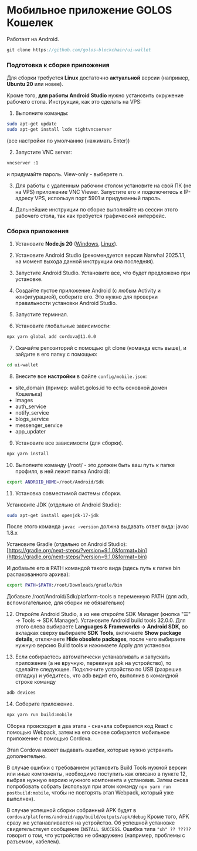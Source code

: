 # Мобильное приложение GOLOS Кошелек

Работает на Android.

```js
git clone https://github.com/golos-blockchain/ui-wallet
```

### Подготовка к сборке приложения

Для сборки требуется **Linux** достаточно **актуальной** версии (например, **Ubuntu 20** или новее).

Кроме того, **для работы Android Studio** нужно установить окружение рабочего стола. Инструкция, как это сделать на VPS:

1. Выполните команды:
```sh
sudo apt-get update
sudo apt-get install lxde tightvncserver
```
(все настройки по умолчанию (нажимать Enter))

2. Запустите VNC server:
```sh
vncserver :1
```
и придумайте пароль. View-only - выберете n.

3. Для работы с удаленным рабочим столом установите на свой ПК (не на VPS) приложение VNC Viewer. Запустите его и подключитесь к IP-адресу VPS, используя порт 5901 и придуманный пароль.

4. Дальнейшие инструкции по сборке выполняйте из сессии этого рабочего стола, так как требуется графический интерфейс.

### Сборка приложения

1. Установите **Node.js 20** ([Windows](https://nodejs.org/dist/v20.19.4/node-v20.19.4-x64.msi), [Linux](https://github.com/nodesource/distributions/blob/master/README.md)). 

2. Установите Android Studio (рекомендуется версия Narwhal 2025.1.1, на момент выхода данной инструкции она последняя). 

3. Запустите Android Studio. Установите все, что будет предложено при установке.

4. Создайте пустое приложение Android (с любым Activity и конфигурацией), соберите его. Это нужно для проверки правильности установки Android Studio.

5. Запустите терминал.

6. Установите глобальные зависимости:
```sh
npx yarn global add cordova@11.0.0
```

7. Скачайте репозиторий с помощью git clone (команда есть выше), и зайдите в его папку с помощью:
```sh
cd ui-wallet
```

8. Внесите все **настройки** в файле `config/mobile.json`:

- site_domain (пример: wallet.golos.id то есть основной домен Кошелька)
- images
- auth_service
- notify_service
- blogs_service
- messenger_service
- app_updater

9. Установите все зависимости (для сборки).

```sh
npx yarn install
```

10. Выполните команду (/root/ - это должен быть ваш путь к папке профиля, в ней лежит папка Android):
```sh
export ANDROID_HOME=/root/Android/Sdk
```

11. Установка совместимой системы сборки.

Установите JDK (отдельно от Android Studio):
```sh
sudo apt-get install openjdk-17-jdk
```
После этого команда `javac -version` должна выдавать ответ вида: javac 1.8.x

Установите Gradle (отдельно от Android Studio):  
[https://gradle.org/next-steps/?version=9.1.0&format=bin](https://gradle.org/next-steps/?version=9.1.0&format=bin)

И добавьте его в PATH командой такого вида (здесь путь к папке bin распакованного архива):
```sh
export PATH=$PATH:/root/Downloads/gradle/bin
```

Добавьте /root/Android/Sdk/platform-tools в переменную PATH (для adb, вспомогательное, для сборки не обязательно)

12. Откройте Android Studio, а из нее откройте SDK Manager (кнопка "☰" -> Tools -> SDK Manager). Установите Android build tools 32.0.0.
    Для этого слева выбираете **Languages & Frameworks -> Android SDK**, во вкладках сверху выбираете **SDK Tools**, включаете **Show package details**, отключаете **Hide obsolete packages**, после чего выбираете нужную версию Build tools и нажимаете Apply для установки.

13. Если собираетесь автоматически устанавливать и запускать приложение (а не вручную, перекинув apk на устройство), то сделайте следующее. Подключите устройство по USB (разрешив отладку) и убедитесь, что adb видит его, выполнив в командной строке команду
```sh
adb devices
```

14. Соберите приложение.

```sh
npx yarn run build:mobile
```
Сборка происходит в два этапа - сначала собирается код React с помощью Webpack, затем на его основе собирается мобильное приложение с помощью Cordova.  

Этап Cordova может выдавать ошибки, которые нужно устранить дополнительно.

В случае ошибки с требованием установить Build Tools нужной версии или иные компоненты, необходимо поступить как описано в пункте 12, выбрав нужную версию нужного компонента и установив. Затем снова попробовать собрать (используя при этом команду `npx yarn run postbuild:mobile`, чтобы не повторять этап Webpack, который уже выполнен).

В случае успешной сборки собранный APK будет в `cordova/platforms/android/app/build/outputs/apk/debug`
Кроме того, APK сразу же устанавливается на устройство. Об успешной установке свидетельствует сообщение `INSTALL SUCCESS`. Ошибка типа `"sh" ?? ?????` говорит о том, что устройство не обнаружено (например, проблемы с разъемом, кабелем).
